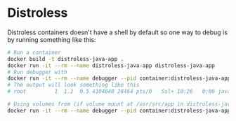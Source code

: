 # Distroless
Distroless containers doesn't have a shell by default so one way to debug is by running something like this:

```sh
# Run a container
docker build -t distroless-java-app .
docker run -it --rm --name distroless-java-app distroless-java-app
# Run debugger with 
docker run -it --rm --name debugger --pid container:distroless-java-app --network container:distroless-java-app ubuntu bash -c "ps aux"
# The output will look something like this
# root         1  1.2  0.5 4104040 28464 pts/0   Ssl+ 10:26   0:00 java Hello

# Using volumes from (if volume mount at /usr/src/app in distroless-java-app you ll find the same in this )
docker run -it --rm --name debugger --pid container:distroless-java-app --network container:distroless-java-app --volumes-from distroless-java-app ubuntu bash
```
